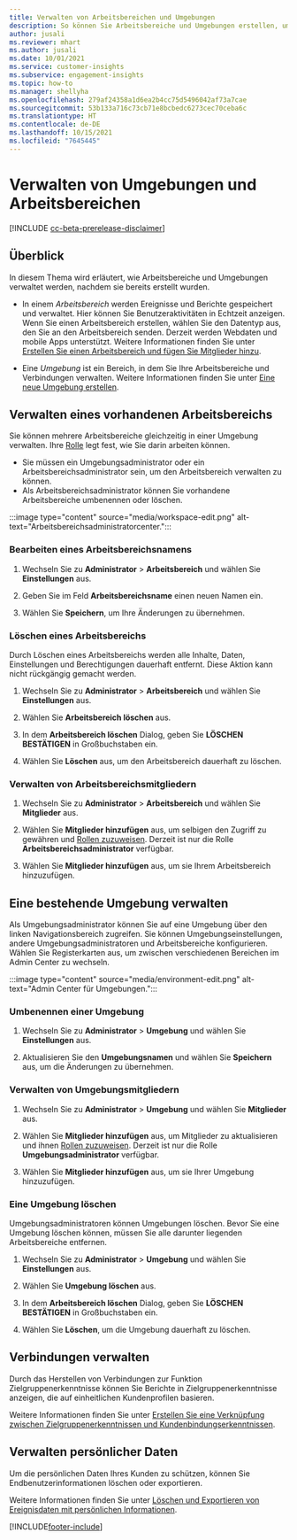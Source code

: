 ```yaml
---
title: Verwalten von Arbeitsbereichen und Umgebungen
description: So können Sie Arbeitsbereiche und Umgebungen erstellen, umbenennen und löschen.
author: jusali
ms.reviewer: mhart
ms.author: jusali
ms.date: 10/01/2021
ms.service: customer-insights
ms.subservice: engagement-insights
ms.topic: how-to
ms.manager: shellyha
ms.openlocfilehash: 279af24358a1d6ea2b4cc75d5496042af73a7cae
ms.sourcegitcommit: 53b133a716c73cb71e8bcbedc6273cec70ceba6c
ms.translationtype: HT
ms.contentlocale: de-DE
ms.lasthandoff: 10/15/2021
ms.locfileid: "7645445"
---
```

# <a name="manage-environments-and-workspaces"></a>Verwalten von Umgebungen und Arbeitsbereichen

[!INCLUDE [cc-beta-prerelease-disclaimer](includes/cc-beta-prerelease-disclaimer.md)]

## <a name="overview"></a>Überblick

In diesem Thema wird erläutert, wie Arbeitsbereiche und Umgebungen verwaltet werden, nachdem sie bereits erstellt wurden. 

- In einem *Arbeitsbereich* werden Ereignisse und Berichte gespeichert und verwaltet. Hier können Sie Benutzeraktivitäten in Echtzeit anzeigen. Wenn Sie einen Arbeitsbereich erstellen, wählen Sie den Datentyp aus, den Sie an den Arbeitsbereich senden. Derzeit werden Webdaten und mobile Apps unterstützt. Weitere Informationen finden Sie unter [Erstellen Sie einen Arbeitsbereich und fügen Sie Mitglieder hinzu](create-workspace.md).

- Eine *Umgebung* ist ein Bereich, in dem Sie Ihre Arbeitsbereiche und Verbindungen verwalten. Weitere Informationen finden Sie unter [Eine neue Umgebung erstellen](create-new-environment.md).

## <a name="manage-an-existing-workspace"></a>Verwalten eines vorhandenen Arbeitsbereichs

Sie können mehrere Arbeitsbereiche gleichzeitig in einer Umgebung verwalten. Ihre [Rolle](user-roles.md) legt fest, wie Sie darin arbeiten können. 

 - Sie müssen ein Umgebungsadministrator oder ein Arbeitsbereichsadministrator sein, um den Arbeitsbereich verwalten zu können.
 - Als Arbeitsbereichsadministrator können Sie vorhandene Arbeitsbereiche umbenennen oder löschen. 

:::image type="content" source="media/workspace-edit.png" alt-text="Arbeitsbereichsadministratorcenter.":::

### <a name="edit-a-workspace-name"></a>Bearbeiten eines Arbeitsbereichsnamens

1. Wechseln Sie zu **Administrator** > **Arbeitsbereich** und wählen Sie **Einstellungen** aus.

1. Geben Sie im Feld **Arbeitsbereichsname** einen neuen Namen ein.

1. Wählen Sie **Speichern**, um Ihre Änderungen zu übernehmen.

### <a name="delete-a-workspace"></a>Löschen eines Arbeitsbereichs

Durch Löschen eines Arbeitsbereichs werden alle Inhalte, Daten, Einstellungen und Berechtigungen dauerhaft entfernt. Diese Aktion kann nicht rückgängig gemacht werden.

1. Wechseln Sie zu **Administrator** > **Arbeitsbereich** und wählen Sie **Einstellungen** aus.

1. Wählen Sie **Arbeitsbereich löschen** aus. 

1. In dem **Arbeitsbereich löschen** Dialog, geben Sie **LÖSCHEN BESTÄTIGEN** in Großbuchstaben ein. 

1. Wählen Sie **Löschen** aus, um den Arbeitsbereich dauerhaft zu löschen.

### <a name="manage-workspace-members"></a>Verwalten von Arbeitsbereichsmitgliedern

1. Wechseln Sie zu **Administrator** > **Arbeitsbereich** und wählen Sie **Mitglieder** aus.

1. Wählen Sie **Mitglieder hinzufügen** aus, um selbigen den Zugriff zu gewähren und [Rollen zuzuweisen](user-roles.md). Derzeit ist nur die Rolle **Arbeitsbereichsadministrator** verfügbar.

1. Wählen Sie **Mitglieder hinzufügen** aus, um sie Ihrem Arbeitsbereich hinzuzufügen.

## <a name="manage-an-existing-environment"></a>Eine bestehende Umgebung verwalten

Als Umgebungsadministrator können Sie auf eine Umgebung über den linken Navigationsbereich zugreifen. Sie können Umgebungseinstellungen, andere Umgebungsadministratoren und Arbeitsbereiche konfigurieren. Wählen Sie Registerkarten aus, um zwischen verschiedenen Bereichen im Admin Center zu wechseln.

:::image type="content" source="media/environment-edit.png" alt-text="Admin Center für Umgebungen.":::

### <a name="rename-an-environment"></a>Umbenennen einer Umgebung

1. Wechseln Sie zu **Administrator** > **Umgebung** und wählen Sie **Einstellungen** aus.

1. Aktualisieren Sie den **Umgebungsnamen** und wählen Sie **Speichern** aus, um die Änderungen zu übernehmen.

### <a name="manage-environment-members"></a>Verwalten von Umgebungsmitgliedern

1. Wechseln Sie zu **Administrator** > **Umgebung** und wählen Sie **Mitglieder** aus.

1. Wählen Sie **Mitglieder hinzufügen** aus, um Mitglieder zu aktualisieren und ihnen [Rollen zuzuweisen](user-roles.md). Derzeit ist nur die Rolle **Umgebungsadministrator** verfügbar.

1. Wählen Sie **Mitglieder hinzufügen** aus, um sie Ihrer Umgebung hinzuzufügen.

### <a name="delete-an-environment"></a>Eine Umgebung löschen

Umgebungsadministratoren können Umgebungen löschen. Bevor Sie eine Umgebung löschen können, müssen Sie alle darunter liegenden Arbeitsbereiche entfernen.

1. Wechseln Sie zu **Administrator** > **Umgebung** und wählen Sie **Einstellungen** aus.

1. Wählen Sie **Umgebung löschen** aus. 

1. In dem **Arbeitsbereich löschen** Dialog, geben Sie **LÖSCHEN BESTÄTIGEN** in Großbuchstaben ein. 

1. Wählen Sie **Löschen**, um die Umgebung dauerhaft zu löschen.

## <a name="manage-connections"></a>Verbindungen verwalten

Durch das Herstellen von Verbindungen zur Funktion Zielgruppenerkenntnisse können Sie Berichte in Zielgruppenerkenntnisse anzeigen, die auf einheitlichen Kundenprofilen basieren. 

Weitere Informationen finden Sie unter [Erstellen Sie eine Verknüpfung zwischen Zielgruppenerkenntnissen und Kundenbindungserkenntnissen](integrate-audience-insights-engagement-insights.md).

## <a name="manage-personal-data"></a>Verwalten persönlicher Daten

Um die persönlichen Daten Ihres Kunden zu schützen, können Sie Endbenutzerinformationen löschen oder exportieren.

Weitere Informationen finden Sie unter [Löschen und Exportieren von Ereignisdaten mit persönlichen Informationen](delete-export-personal-data.md).


[!INCLUDE[footer-include](../includes/footer-banner.md)]

